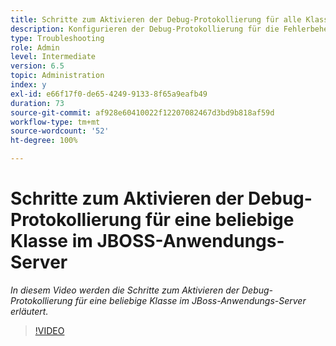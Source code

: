 ```yaml
---
title: Schritte zum Aktivieren der Debug-Protokollierung für alle Klassen im JBOSS-Anmeldungs-Server
description: Konfigurieren der Debug-Protokollierung für die Fehlerbehebung von Problemen mit JBoss-Anwendungs-Server
type: Troubleshooting
role: Admin
level: Intermediate
version: 6.5
topic: Administration
index: y
exl-id: e66f17f0-de65-4249-9133-8f65a9eafb49
duration: 73
source-git-commit: af928e60410022f12207082467d3bd9b818af59d
workflow-type: tm+mt
source-wordcount: '52'
ht-degree: 100%

---
```


# Schritte zum Aktivieren der Debug-Protokollierung für eine beliebige Klasse im JBOSS-Anwendungs-Server

*In diesem Video werden die Schritte zum Aktivieren der Debug-Protokollierung für eine beliebige Klasse im JBoss-Anwendungs-Server erläutert.*

>[!VIDEO](https://video.tv.adobe.com/v/335522?quality=12&learn=on)
